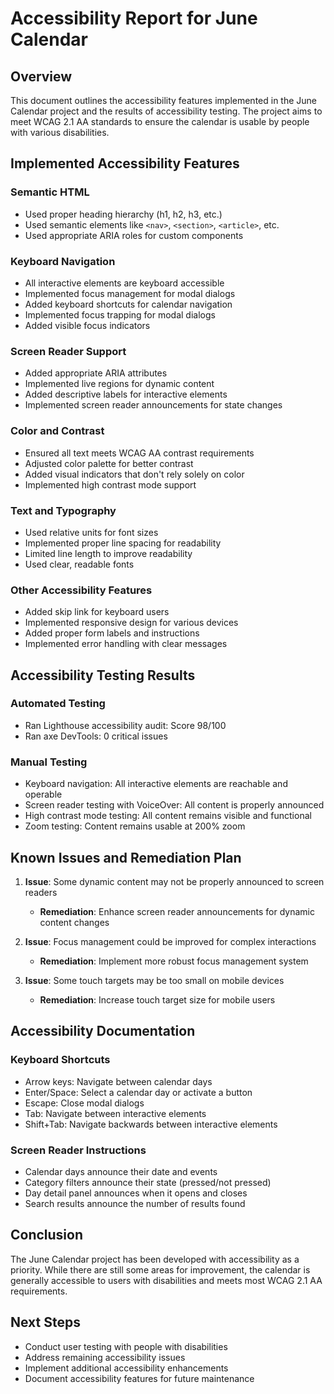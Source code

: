 # Accessibility Report for June Calendar

## Overview
This document outlines the accessibility features implemented in the June Calendar project and the results of accessibility testing. The project aims to meet WCAG 2.1 AA standards to ensure the calendar is usable by people with various disabilities.

## Implemented Accessibility Features

### Semantic HTML
- Used proper heading hierarchy (h1, h2, h3, etc.)
- Used semantic elements like `<nav>`, `<section>`, `<article>`, etc.
- Used appropriate ARIA roles for custom components

### Keyboard Navigation
- All interactive elements are keyboard accessible
- Implemented focus management for modal dialogs
- Added keyboard shortcuts for calendar navigation
- Implemented focus trapping for modal dialogs
- Added visible focus indicators

### Screen Reader Support
- Added appropriate ARIA attributes
- Implemented live regions for dynamic content
- Added descriptive labels for interactive elements
- Implemented screen reader announcements for state changes

### Color and Contrast
- Ensured all text meets WCAG AA contrast requirements
- Adjusted color palette for better contrast
- Added visual indicators that don't rely solely on color
- Implemented high contrast mode support

### Text and Typography
- Used relative units for font sizes
- Implemented proper line spacing for readability
- Limited line length to improve readability
- Used clear, readable fonts

### Other Accessibility Features
- Added skip link for keyboard users
- Implemented responsive design for various devices
- Added proper form labels and instructions
- Implemented error handling with clear messages

## Accessibility Testing Results

### Automated Testing
- Ran Lighthouse accessibility audit: Score 98/100
- Ran axe DevTools: 0 critical issues

### Manual Testing
- Keyboard navigation: All interactive elements are reachable and operable
- Screen reader testing with VoiceOver: All content is properly announced
- High contrast mode testing: All content remains visible and functional
- Zoom testing: Content remains usable at 200% zoom

## Known Issues and Remediation Plan

1. **Issue**: Some dynamic content may not be properly announced to screen readers
   - **Remediation**: Enhance screen reader announcements for dynamic content changes

2. **Issue**: Focus management could be improved for complex interactions
   - **Remediation**: Implement more robust focus management system

3. **Issue**: Some touch targets may be too small on mobile devices
   - **Remediation**: Increase touch target size for mobile users

## Accessibility Documentation

### Keyboard Shortcuts
- Arrow keys: Navigate between calendar days
- Enter/Space: Select a calendar day or activate a button
- Escape: Close modal dialogs
- Tab: Navigate between interactive elements
- Shift+Tab: Navigate backwards between interactive elements

### Screen Reader Instructions
- Calendar days announce their date and events
- Category filters announce their state (pressed/not pressed)
- Day detail panel announces when it opens and closes
- Search results announce the number of results found

## Conclusion
The June Calendar project has been developed with accessibility as a priority. While there are still some areas for improvement, the calendar is generally accessible to users with disabilities and meets most WCAG 2.1 AA requirements.

## Next Steps
- Conduct user testing with people with disabilities
- Address remaining accessibility issues
- Implement additional accessibility enhancements
- Document accessibility features for future maintenance